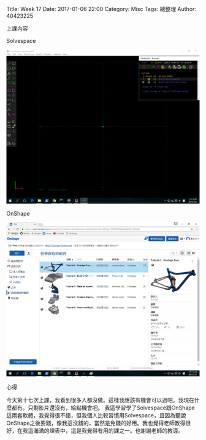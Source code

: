 Title: Week 17
Date: 2017-01-06 22:00
Category: Misc
Tags: 總整理
Author: 40423225

上課內容

<!-- PELICAN_END_SUMMARY -->



<p>Solvespace<p>
<img src="../data/image/W17-1.png" width="800" />

<p>OnShape<p>
<img src="../data/image/W17-2.png" width="800" />





<p>心得<p>

  今天第十七次上課，我看到很多人都沒做。這樣我應該有機會可以過吧。我現在什麼都有。只剩影片還沒有，給點機會吧。
  我這學習學了Solvespace跟OnShape這兩套軟體，我覺得很不錯，但我個人比較習慣用Solvespace，且因為聽說OnShape之後要錢，像我這沒錢的，當然是免錢的好用。我也覺得老師教得很好，在我這滿滿的課表中，這是我覺得有用的課之一。也謝謝老師的教導。






